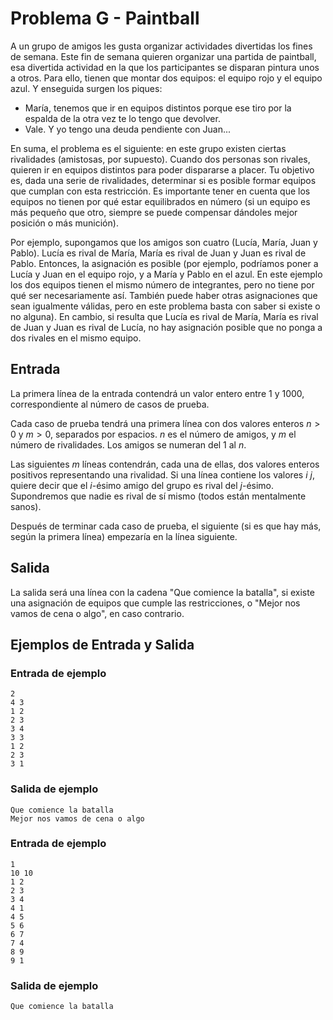 # Problema G - Paintball

A un grupo de amigos les gusta organizar actividades divertidas los fines de
semana. Este fin de semana quieren organizar una partida de paintball, esa
divertida actividad en la que los participantes se disparan pintura unos a
otros. Para ello, tienen que montar dos equipos: el equipo rojo y el equipo
azul. Y enseguida surgen los piques:

- María, tenemos que ir en equipos distintos porque ese tiro por la espalda de
  la otra vez te lo tengo que devolver.
- Vale. Y yo tengo una deuda pendiente con Juan...

En suma, el problema es el siguiente: en este grupo existen ciertas rivalidades
(amistosas, por supuesto). Cuando dos personas son rivales, quieren ir en
equipos distintos para poder dispararse a placer. Tu objetivo es, dada una
serie de rivalidades, determinar si es posible formar equipos que cumplan con
esta restricción. Es importante tener en cuenta que los equipos no tienen por
qué estar equilibrados en número (si un equipo es más pequeño que otro, siempre
se puede compensar dándoles mejor posición o más munición).

Por ejemplo, supongamos que los amigos son cuatro (Lucía, María, Juan y Pablo).
Lucía es rival de María, María es rival de Juan y Juan es rival de Pablo.
Entonces, la asignación es posible (por ejemplo, podríamos poner a Lucía y Juan
en el equipo rojo, y a María y Pablo en el azul. En este ejemplo los dos
equipos tienen el mismo número de integrantes, pero no tiene por qué ser
necesariamente así.  También puede haber otras asignaciones que sean igualmente
válidas, pero en este problema basta con saber si existe o no alguna). En
cambio, si resulta que Lucía es rival de María, María es rival de Juan y Juan
es rival de Lucía, no hay asignación posible que no ponga a dos rivales en el
mismo equipo.

## Entrada

La primera línea de la entrada contendrá un valor entero entre 1 y 1000,
correspondiente al número de casos de prueba.

Cada caso de prueba tendrá una primera línea con dos valores enteros $n > 0$ y
$m > 0$, separados por espacios. $n$ es el número de amigos, y $m$ el número de
rivalidades. Los amigos se numeran del 1 al $n$.

Las siguientes $m$ líneas contendrán, cada una de ellas, dos valores enteros
positivos representando una rivalidad. Si una línea contiene los valores $i$
$j$, quiere decir que el $i$-ésimo amigo del grupo es rival del $j$-ésimo.
Supondremos que nadie es rival de sí mismo (todos están mentalmente sanos).

Después de terminar cada caso de prueba, el siguiente (si es que hay más, según
la primera línea) empezaría en la línea siguiente.

## Salida

La salida será una línea con la cadena "Que comience la batalla", si existe una
asignación de equipos que cumple las restricciones, o "Mejor nos vamos de cena
o algo", en caso contrario.

## Ejemplos de Entrada y Salida

### Entrada de ejemplo
```
2
4 3
1 2
2 3
3 4
3 3
1 2
2 3
3 1
```

### Salida de ejemplo
```
Que comience la batalla
Mejor nos vamos de cena o algo
```

### Entrada de ejemplo
```
1
10 10
1 2
2 3
3 4
4 1
4 5
5 6
6 7
7 4
8 9
9 1
```

### Salida de ejemplo
```
Que comience la batalla
```
